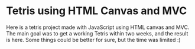 # Tetris using HTML Canvas and MVC
Here is a tetris project made with JavaScript using HTML canvas and MVC. The main goal was to get a working Tetris within two weeks, and the result is here. Some things could be better for sure, but the time was limited :)
